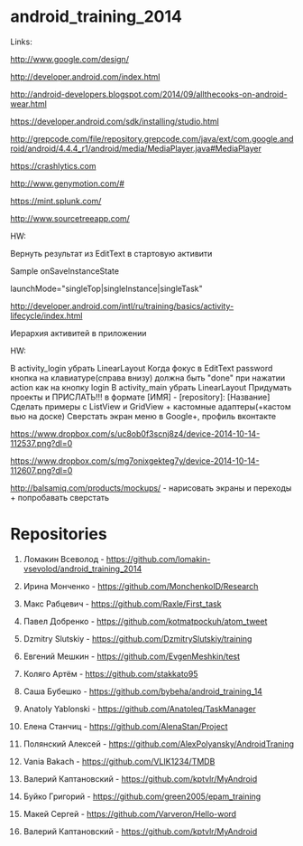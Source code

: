 android_training_2014
=====================

Links:

http://www.google.com/design/

http://developer.android.com/index.html

http://android-developers.blogspot.com/2014/09/allthecooks-on-android-wear.html

https://developer.android.com/sdk/installing/studio.html

http://grepcode.com/file/repository.grepcode.com/java/ext/com.google.android/android/4.4.4_r1/android/media/MediaPlayer.java#MediaPlayer

https://crashlytics.com

http://www.genymotion.com/#

https://mint.splunk.com/

http://www.sourcetreeapp.com/


HW:

Вернуть результат из EditText в стартовую активити

Sample onSaveInstanceState

launchMode="singleTop|singleInstance|singleTask"

http://developer.android.com/intl/ru/training/basics/activity-lifecycle/index.html

Иерархия активитей в приложении

HW:

В activity_login убрать LinearLayout
Когда фокус в EditText password кнопка на клавиатуре(справа внизу) должна быть "done" при нажатии action как на кнопку login
В activity_main убрать LinearLayout
Придумать проекты и ПРИСЛАТЬ!!! в формате [ИМЯ] - [repository]: [Название]
Сделать примеры с ListView и GridView + кастомные адаптеры(+кастом вью на доске)
Сверстать экран меню в Google+, профиль вконтакте

https://www.dropbox.com/s/uc8ob0f3scnj8z4/device-2014-10-14-112537.png?dl=0

https://www.dropbox.com/s/mg7onixgekteg7y/device-2014-10-14-112607.png?dl=0


http://balsamiq.com/products/mockups/ - нарисовать экраны и переходы + попробавать сверстать





Repositories
============

1. Ломакин Всеволод - https://github.com/lomakin-vsevolod/android_training_2014

2. Ирина Монченко - https://github.com/MonchenkoID/Research

3. Макс Рабцевич - https://github.com/Raxle/First_task

4. Павел Добренко - https://github.com/kotmatpockuh/atom_tweet

5. Dzmitry Slutskiy - https://github.com/DzmitrySlutskiy/training

6. Евгений Мешкин   -   https://github.com/EvgenMeshkin/test

7. Коляго Артём - https://github.com/stakkato95

8. Саша Бубешко - https://github.com/bybeha/android_training_14

9. Anatoly Yablonski - https://github.com/Anatoleq/TaskManager

10. Елена Станчиц - https://github.com/AlenaStan/Project

11. Полянский Алексей - https://github.com/AlexPolyansky/AndroidTraning

12. Vania Bakach - https://github.com/VLIK1234/TMDB

13. Валерий Каптановский - https://github.com/kptvlr/MyAndroid

14. Буйко Григорий - https://github.com/green2005/epam_training

15. Макей Сергей - https://github.com/Varveron/Hello-word

16. Валерий Каптановский - https://github.com/kptvlr/MyAndroid




